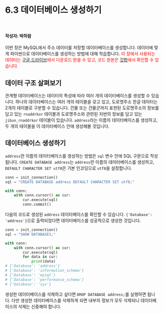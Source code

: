 # 6.3 데이터베이스 생성하기

<br>

#### 작성자: 박하람

이번 장은 MySQL에서 주소 데이터를 저장할 데이터베이스를 생성합니다. 데이터에 맞게 파이썬으로 데이터베이스를 생성하는 방법에 대해 학습합니다. <span style="color: red">이 장에서 사용되는 데이터는 [구글 드라이브](https://drive.google.com/drive/folders/1l5TRq-lcdlhWHmhAk6KFwPY7wP4BfAUL?usp=drive_link)에서 다운로드 받을 수 있고, 코드 원본은 [깃헙](https://github.com/hike-lab/address-data-guide/tree/main/code/chapter-6)에서 확인할 수 있습니다.</span>

## 데이터 구조 살펴보기

관계형 데이터베이스는 데이터의 특성에 따라 여러 개의 데이터베이스를 생성할 수 있습니다. 하나의 데이터베이스는 여러 개의 테이블을 갖고 있고, 도로명주소 한글 데이터는 2개의 테이블로 구분할 수 있습니다. 건물 또는 건물군까지 표현된 도로명주소의 정보를 담고 있는 `rnaddrkor` 테이블과 도로명주소와 관련된 지번의 정보를 담고 있는 `jibun_rnaddrkor` 테이블이 있습니다. `address`라는 이름의 데이터베이스를 생성하고, 두 개의 테이블을 이 데이터베이스 안에 생성해볼 것입니다.

## 데이터베이스 생성하기

`address`란 이름의 데이터베이스를 생성하는 방법은 `sql` 변수 안에 SQL 구문으로 작성됩니다. `CREATE DATABASE address`는 `address`란 이름의 데이터베이스를 생성하고, `DEFAULT CHARACTER SET utf8`은 기본 인코딩으로 `utf8`을 설정합니다.

```py
conn = init_connection()
sql = "CREATE DATABASE address DEFAULT CHARACTER SET utf8;"

with conn:
    with conn.cursor() as cur:
        cur.execute(sql)
        conn.commit()
```

다음의 코드로 생성된 `address` 데이터베이스를 확인할 수 있습니다. `{'Database': 'address'}`으로 출력되었다면 데이터베이스를 성공적으로 생성한 것입니다.

```py
conn = init_connection()
sql = "SHOW DATABASES;"

with conn:
    with conn.cursor() as cur:
        cur.execute(sql)
        for data in cur:
            print(data)
# {'Database': 'address'}
# {'Database': 'information_schema'}
# {'Database': 'mysql'}
# {'Database': 'performance_schema'}
# {'Database': 'sys'}
```

생성한 데이터베이스를 삭제하고 싶다면 `DROP DATABASE address;`를 실행하면 됩니다. 다만 생성한 데이터베이스를 삭제하게 되면 내부의 정보가 모두 삭제되니 데이터베이스의 삭제는 신중해야 합니다.
